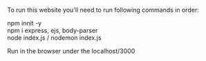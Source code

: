 To run this website you'll need to run following commands in order:

npm innit -y  
npm i express, ejs, body-parser  
node index.js / nodemon index.js 

Run in the browser under the localhost/3000
